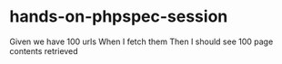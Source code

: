 # hands-on-phpspec-session

Given we have 100 urls
When I fetch them
Then I should see 100 page contents retrieved
